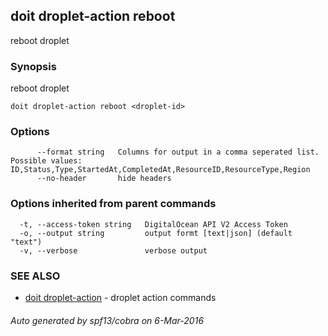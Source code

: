 ## doit droplet-action reboot

reboot droplet

### Synopsis


reboot droplet

```
doit droplet-action reboot <droplet-id>
```

### Options

```
      --format string   Columns for output in a comma seperated list. Possible values: ID,Status,Type,StartedAt,CompletedAt,ResourceID,ResourceType,Region
      --no-header       hide headers
```

### Options inherited from parent commands

```
  -t, --access-token string   DigitalOcean API V2 Access Token
  -o, --output string         output formt [text|json] (default "text")
  -v, --verbose               verbose output
```

### SEE ALSO
* [doit droplet-action](doit_droplet-action.md)	 - droplet action commands

###### Auto generated by spf13/cobra on 6-Mar-2016
